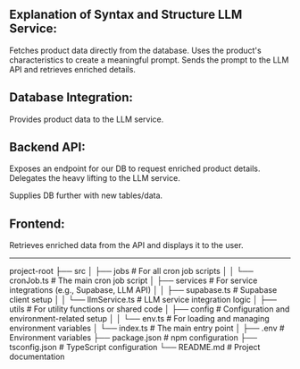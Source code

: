 Explanation of Syntax and Structure
LLM Service:
-----
Fetches product data directly from the database.
Uses the product's characteristics to create a meaningful prompt.
Sends the prompt to the LLM API and retrieves enriched details.

Database Integration:
-----


Provides product data to the LLM service.

Backend API:
-----


Exposes an endpoint for our DB to request enriched product details.
Delegates the heavy lifting to the LLM service.

Supplies DB further with new tables/data.

Frontend:
-----


Retrieves enriched data from the API and displays it to the user.


-----

project-root
├── src
│   ├── jobs             # For all cron job scripts
│   │   └── cronJob.ts      # The main cron job script
│   ├── services           # For service integrations (e.g., Supabase, LLM API)
│   │   ├── supabase.ts     # Supabase client setup
│   │   └── llmService.ts   # LLM service integration logic
│   ├── utils              # For utility functions or shared code
│   ├── config             # Configuration and environment-related setup
│   │   └── env.ts          # For loading and managing environment variables
│   └── index.ts            # The main entry point
│
├── .env                    # Environment variables
├── package.json            # npm configuration
├── tsconfig.json           # TypeScript configuration
└── README.md               # Project documentation
